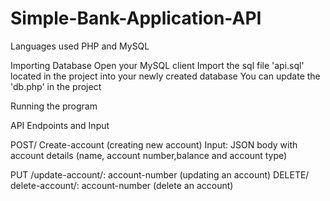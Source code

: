 # Simple-Bank-Application-API
Languages used
PHP and MySQL 

Importing Database
Open your MySQL client
Import the sql file 'api.sql' located in the project into your newly created database 
You can update the 'db.php' in the project 

Running the program 


API Endpoints and Input 

POST/ Create-account (creating new account) 
Input: JSON body with account details (name, account number,balance and account type)

PUT /update-account/: account-number (updating an account)
DELETE/ delete-account/: account-number (delete an account)
